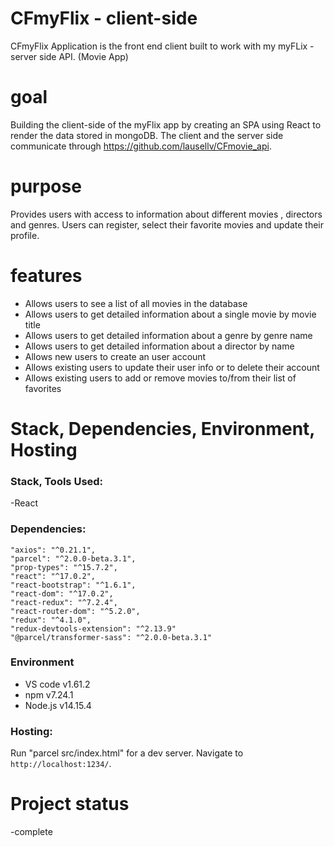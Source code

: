 # CFmyFlix - client-side

CFmyFlix Application is the front end client built to work with my myFLix - server side API. (Movie App)

# goal
Building the client-side of the myFlix app by creating an SPA using React to render the data stored in mongoDB. The client and the server side communicate through https://github.com/lausellv/CFmovie_api. 
# purpose
Provides users with access to information about different movies , directors and genres.  Users can register, select their favorite movies and update their profile.

# features
- Allows users to see a list of all movies in the database
- Allows users to get detailed information about a single movie by movie title
- Allows users to get detailed information about a genre by genre name
- Allows users to get detailed information about a director by name
- Allows new users to create an user account
- Allows existing users to update their user info or to delete their account
- Allows existing users to add or remove movies to/from their list of favorites

# Stack, Dependencies, Environment, Hosting
### Stack, Tools Used: 
-React

### Dependencies:
    "axios": "^0.21.1",
    "parcel": "^2.0.0-beta.3.1",
    "prop-types": "^15.7.2",
    "react": "^17.0.2",
    "react-bootstrap": "^1.6.1",
    "react-dom": "^17.0.2",
    "react-redux": "^7.2.4",
    "react-router-dom": "^5.2.0",
    "redux": "^4.1.0",
    "redux-devtools-extension": "^2.13.9"
    "@parcel/transformer-sass": "^2.0.0-beta.3.1"

### Environment
- VS code v1.61.2
- npm v7.24.1
- Node.js v14.15.4

### Hosting:
Run "parcel src/index.html" for a dev server. Navigate to `http://localhost:1234/`.

# Project status
-complete
